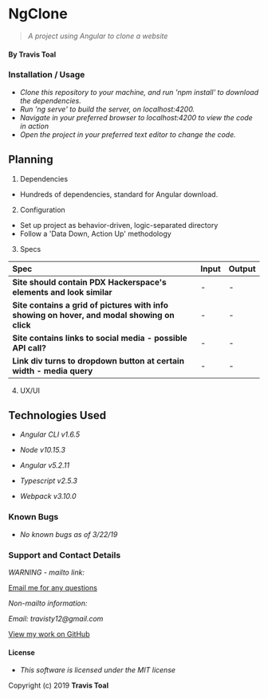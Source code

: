 # NgClone
> _A project using Angular to clone a website_

#### By **Travis Toal**

### Installation / Usage
* _Clone this repository to your machine, and run 'npm install' to download the dependencies._
* _Run 'ng serve' to build the server, on localhost:4200._
* _Navigate in your preferred browser to localhost:4200 to view the code in action_
* _Open the project in your preferred text editor to change the code._

## Planning

1. Dependencies
  * Hundreds of dependencies, standard for Angular download.

2. Configuration
  * Set up project as behavior-driven, logic-separated directory
  * Follow a 'Data Down, Action Up' methodology

3. Specs

  | Spec | Input | Output |
| :-------------     | :------------- | :------------- |
| **Site should contain PDX Hackerspace's elements and look similar** | - | - |
| **Site contains a grid of pictures with info showing on hover, and modal showing on click** | - | - |
| **Site contains links to social media - possible API call?** | - | - |
| **Link div turns to dropdown button at certain width - media query** | - | - |




4. UX/UI

## Technologies Used

* _Angular CLI v1.6.5_

* _Node v10.15.3_

* _Angular v5.2.11_

* _Typescript v2.5.3_

* _Webpack v3.10.0_

### Known Bugs

* _No known bugs as of 3/22/19_

### Support and Contact Details

_WARNING - mailto link:_

[Email me for any questions](mailto:travisty12@gmail.com)

_Non-mailto information:_

_Email: travisty12@gmail.com_

[View my work on GitHub](https://www.github.com/travisty12/)

#### License
* _This software is licensed under the MIT license_

Copyright (c) 2019 **Travis Toal**
